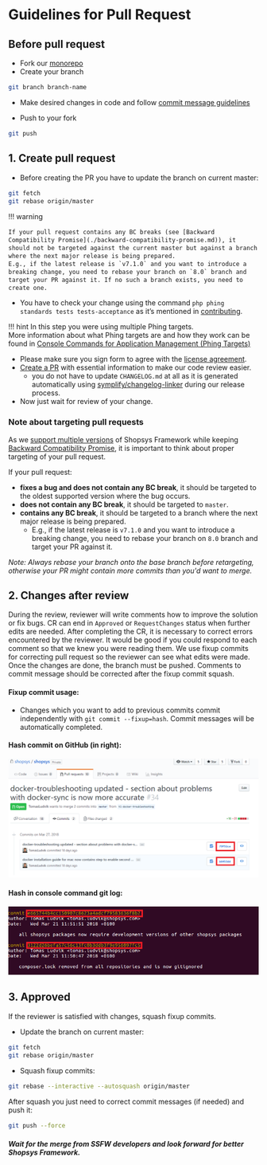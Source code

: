 # Guidelines for Pull Request
##  Before pull request
* Fork our [monorepo](https://github.com/shopsys/shopsys)
* Create your branch

``` sh
git branch branch-name
```

* Make desired changes in code and follow [commit message guidelines](./guidelines-for-creating-commits.md)

* Push to your fork

``` sh
git push
```

## 1. Create pull request

* Before creating the PR you have to update the branch on current master:

``` sh
git fetch
git rebase origin/master
```

!!! warning

    If your pull request contains any BC breaks (see [Backward Compatibility Promise](./backward-compatibility-promise.md)), it should not be targeted against the current master but against a branch where the next major release is being prepared.
    E.g., if the latest release is `v7.1.0` and you want to introduce a breaking change, you need to rebase your branch on `8.0` branch and target your PR against it. If no such a branch exists, you need to create one.

* You have to check your change using the command `php phing standards tests tests-acceptance` as it’s mentioned in [contributing](https://github.com/shopsys/shopsys/blob/master/CONTRIBUTING.md).

!!! hint
    In this step you were using multiple Phing targets.  
    More information about what Phing targets are and how they work can be found in [Console Commands for Application Management (Phing Targets)](../introduction/console-commands-for-application-management-phing-targets.md)

* Please make sure you sign form to agree with the [license agreement](https://www.shopsys-framework.com/license-agreement).
* [Create a PR](https://github.com/shopsys/shopsys/compare?expand=1) with essential information to make our code review easier.
    * you do not have to update `CHANGELOG.md` at all as it is generated automatically using [symplify/changelog-linker](https://github.com/symplify/changeloglinker) during our release process.
* Now just wait for review of your change.

### Note about targeting pull requests
As we [support multiple versions](./backward-compatibility-promise.md#current-release-plan) of Shopsys Framework while keeping [Backward Compatibility Promise](/docs/contributing/backward-compatibility-promise.md), it is important to think about proper targeting of your pull request.

If your pull request:
* **fixes a bug and does not contain any BC break**, it should be targeted to the oldest supported version where the bug occurs.
* **does not contain any BC break**, it should be targeted to `master`.
* **contains any BC break**, it should be targeted to a branch where the next major release is being prepared.
    * E.g., if the latest release is `v7.1.0` and you want to introduce a breaking change, you need to rebase your branch on `8.0` branch and target your PR against it.

*Note: Always rebase your branch onto the base branch before retargeting, otherwise your PR might contain more commits than you'd want to merge.*

## 2. Changes after review
During the review, reviewer will write comments how to improve the solution or fix bugs. CR can end in `Approved` or `RequestChanges` status when further edits are needed. After completing the CR, it is necessary to correct errors encountered by the reviewer.
It would be good if you could respond to each comment so that we knew you were reading them.
We use fixup commits for correcting pull request so the reviewer can see what edits were made. Once the changes are done, the branch must be pushed. Comments to commit message should be corrected after the fixup commit squash.

#### Fixup commit usage:
* Changes which you want to add to previous commits commit independently with ```git commit --fixup=hash```. Commit messages will be automatically completed.  

#### Hash commit on GitHub (in right):

![alt text](./img/github-commit-hash.png)


#### Hash in console command git log:

![alt text](./img/console-hash-commit.png)

## 3. Approved
If the reviewer is satisfied with changes, squash fixup commits.
* Update the branch on current master:

``` sh
git fetch
git rebase origin/master
```

* Squash fixup commits:

``` sh
git rebase --interactive --autosquash origin/master
```
After squash you just need to correct commit messages (if needed) and push it:

``` sh
git push --force
```

##### Wait for the merge from SSFW developers and look forward for better Shopsys Framework.
